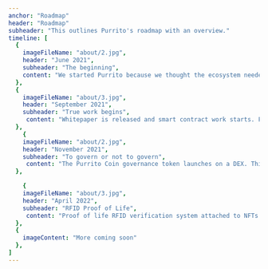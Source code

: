 ```yaml
---
anchor: "Roadmap"
header: "Roadmap"
subheader: "This outlines Purrito's roadmap with an overview."
timeline: [
  {
    imageFileName: "about/2.jpg",
    header: "June 2021",
    subheader: "The beginning",
    content: "We started Purrito because we thought the ecosystem needed a coin that could change how charities are viewed in the space. We saw Cardano as the perfect network to begin our journey to change how a decentralized charity functions."
  },
  {
    imageFileName: "about/3.jpg",
    header: "September 2021",
    subheader: "True work begins",
     content: "Whitepaper is released and smart contract work starts. Fundraising plans start being executed in this phase as well and we start expanding the team out further to support the work ahead."
  },
    {
    imageFileName: "about/2.jpg",
    header: "November 2021",
    subheader: "To govern or not to govern",
     content: "The Purrito Coin governance token launches on a DEX. This launch will signify the start of the governance system. This system will be slowly rolled out overtime."
  },

    {
    imageFileName: "about/3.jpg",
    header: "April 2022",
    subheader: "RFID Proof of Life",
     content: "Proof of life RFID verification system attached to NFTs for on-chain data. This will allow for a person to purchase an NFT and have the right to adopt an animal and reserve it in advance. Since it is RFID based, it would also track the life of the animal since it would pull data directly from the microchip implanted."
  },
  {
    imageContent: "More coming soon"
  },
]
---
```

